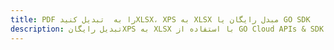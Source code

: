 ---title: PDF را به  تبدیل کنیدXLSX، XPS به XLSX مبدل رایگان یا GO SDKdescription: تبدیل رایگانXPS به XLSX با استفاده از GO Cloud APIs & SDK همچنین اسناد PDF را در Cloud ایجاد، ویرایش و رندر کنید.---